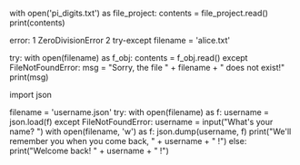 with open('pi_digits.txt') as file_project:
    contents = file_project.read()
    print(contents)


error:
1 ZeroDivisionError
2 try-except
filename = 'alice.txt'

try:
    with open(filename) as f_obj:
        contents = f_obj.read()
except FileNotFoundError:
    msg = "Sorry, the file " + filename + " does not exist!"
    print(msg)



import json

filename = 'username.json'
try:
    with open(filename) as f:
        username = json.load(f)
except FileNotFoundError:
    username = input("What's your name? ")
    with open(filename, 'w') as f:
        json.dump(username, f)
        print("We'll remember you when you come back, " + username + " !")
else:
    print("Welcome back! " + username + " !")
    
    
